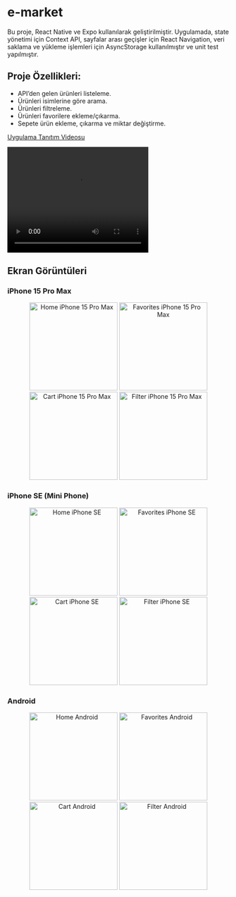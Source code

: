 # e-market
Bu proje, React Native ve Expo kullanılarak geliştirilmiştir. Uygulamada, state yönetimi için Context API, sayfalar arası geçişler için React Navigation, veri saklama ve yükleme işlemleri için AsyncStorage kullanılmıştır ve unit test yapılmıştır.

## Proje Özellikleri:
- API’den gelen ürünleri listeleme.
- Ürünleri isimlerine göre arama.
- Ürünleri filtreleme.
- Ürünleri favorilere ekleme/çıkarma.
- Sepete ürün ekleme, çıkarma ve miktar değiştirme.

[Uygulama Tanıtım Videosu](https://i.imgur.com/UqLVS22.gif)

<video width="320" height="240" controls>
  <source src="https://i.imgur.com/UqLVS22.gif" type="video/mp4">
  Your browser does not support the video tag.
</video>



## Ekran Görüntüleri

### iPhone 15 Pro Max
<p align="center">
  <img src="https://i.imgur.com/rUQitOv.png" alt="Home iPhone 15 Pro Max" width="200"/>
  <img src="https://i.imgur.com/jHU1qVn.png" alt="Favorites iPhone 15 Pro Max" width="200"/>
  <img src="https://i.imgur.com/HIZS7HV.png" alt="Cart iPhone 15 Pro Max" width="200"/>
  <img src="https://i.imgur.com/hoUwaZi.png" alt="Filter iPhone 15 Pro Max" width="200"/>
</p>

### iPhone SE (Mini Phone)
<p align="center">
  <img src="https://i.imgur.com/SmU33Ki.png" alt="Home iPhone SE" width="200"/>
  <img src="https://i.imgur.com/EWM0DkY.png" alt="Favorites iPhone SE" width="200"/>
  <img src="https://i.imgur.com/H0oswAd.png" alt="Cart iPhone SE" width="200"/>
  <img src="https://i.imgur.com/LPUcA87.png" alt="Filter iPhone SE" width="200"/>
</p>

### Android
<p align="center">
  <img src="https://i.imgur.com/HTSnTq0.png" alt="Home Android" width="200"/>
  <img src="https://i.imgur.com/09uFBxt.png" alt="Favorites Android" width="200"/>
  <img src="https://i.imgur.com/yVzOfTP.png" alt="Cart Android" width="200"/>
  <img src="https://i.imgur.com/htWBD8R.png" alt="Filter Android" width="200"/>
</p>
